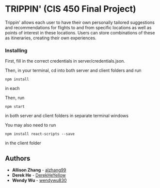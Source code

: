 # TRIPPIN' (CIS 450 Final Project)

Trippin' allows each user to have their own personally tailored suggestions and recommendations for flights to and from specific locations as well as points of interest in these locations. Users can store combinations of these as itineraries, creating their own experiences. 

### Installing
First, fill in the correct credentials in server/credentials.json.

Then, in your terminal, cd into both server and client folders and run
```
npm install
```
in each

Then, run 
```
npm start
```
in both server and client folders in separate terminal windows

You may also need to run 
```
npm install react-scripts --save
```
in the client folder

## Authors

* **Allison Zhang** - [alzhang99](https://github.com/alzhang99)
* **Derek He** - [DerekHeYellow](https://github.com/DerekHeYellow)
* **Wendy Wu** - [wendywu830](https://github.com/wendywu830)

